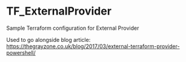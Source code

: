 # TF_ExternalProvider
Sample Terraform configuration for External Provider

Used to go alongside blog article: https://thegrayzone.co.uk/blog/2017/03/external-terraform-provider-powershell/
